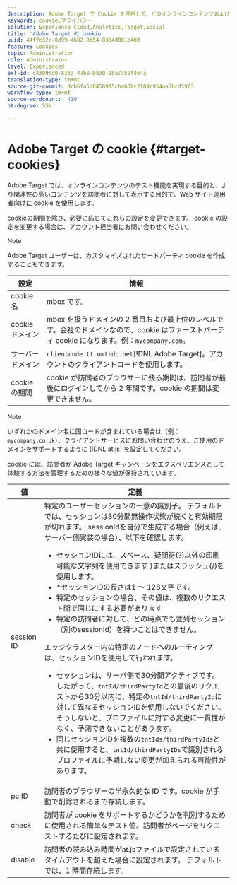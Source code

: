 ```yaml
---
description: Adobe Target で Cookie を使用して、どのオンラインコンテンツおよびオファーが訪問者に対してより関連性が高いかを web サイトオペレーターがテストできるようにする方法について説明します。
keywords: cookie;プライバシー
solution: Experience Cloud,Analytics,Target,Social
title: 'Adobe Target の cookie  '
uuid: 44f7e32e-8d99-4682-8b54-8364d001b403
feature: Cookies
topic: Administration
role: Administrator
level: Experienced
exl-id: c4399cc0-8333-47b8-b830-2ba7359f464a
translation-type: tm+mt
source-git-commit: dcb6fa5d8458995cba66bc2f89c954aa6bcd5923
workflow-type: tm+mt
source-wordcount: '410'
ht-degree: 55%

---
```


# Adobe Target の cookie {#target-cookies}

Adobe Target では、オンラインコンテンツのテスト機能を実現する目的と、より関連性の高いコンテンツを訪問者に対して表示する目的で、Web サイト運用者向けに cookie を使用します。

cookieの期間を除き、必要に応じてこれらの設定を変更できます。 cookie の設定を変更する場合は、アカウント担当者にお問い合わせください。

>[!NOTE]
>
>Adobe Target ユーザーは、カスタマイズされたサードパーティ cookie を作成することもできます。

| 設定 | 情報 |
| --- | --- |
| cookie 名 | mbox です。 |
| cookie ドメイン | mbox を扱うドメインの 2 番目および最上位のレベルです。会社のドメインなので、cookie はファーストパーティ cookie になります。例：`mycompany.com`。 |
| サーバードメイン | `clientcode.tt.omtrdc.net`[!DNL Adobe Target]。アカウントのクライアントコードを使用します。 |
| cookie の期間 | cookie が訪問者のブラウザーに残る期間は、訪問者が最後にログインしてから 2 年間です。cookie の期間は変更できません。 |



>[!NOTE]
>
>いずれかのドメイン名に国コードが含まれている場合は（例：`mycompany.co.uk`）、クライアントサービスにお問い合わせのうえ、ご使用のドメインをサポートするように [!DNL at.js] を設定してください。

cookie には、訪問者が Adobe Target キャンペーンをエクスペリエンスとして体験する方法を管理するための様々な値が保持されています。

| 値 | 定義 |
| --- | --- |
| session ID | 特定のユーザーセッションの一意の識別子。 デフォルトでは、セッションは30分間無操作状態が続くと有効期限が切れます。 sessionIdを自分で生成する場合（例えば、サーバー側実装の場合）、以下を確認します。<ul><li>セッションIDには、スペース、疑問符(?)以外の印刷可能な文字列を使用できます )またはスラッシュ(/)を使用します。</li><li>*セッションIDの長さは1 ～ 128文字です。</li><li>特定のセッションの場合、その値は、複数のリクエスト間で同じにする必要があります</li><li>特定の訪問者に対して、どの時点でも並列セッション（別のsessionId）を持つことはできません。</li></ul>エッジクラスター内の特定のノードへのルーティングは、セッションIDを使用して行われます。<ul><li>セッションは、サーバ側で30分間アクティブです。 したがって、`tntId/thirdPartyId`との最後のリクエストから30分以内に、特定の`tntId/thirdPartyId`に対して異なるセッションIDを使用しないでください。 そうしないと、プロファイルに対する変更に一貫性がなく、予測できないことがあります。</li><li>同じセッションIDを複数の`tntIds/thirdPartyIds`と共に使用すると、`tntId/thirdPartyIDs`で識別されるプロファイルに予期しない変更が加えられる可能性があります。</li></ul> |
| pc ID | 訪問者のブラウザーの半永久的な ID です。cookie が手動で削除されるまで存続します。 |
| check | 訪問者が cookie をサポートするかどうかを判別するために使用される簡単なテスト値。訪問者がページをリクエストするたびに設定されます。 |
| disable | 訪問者の読み込み時間がat.jsファイルで設定されているタイムアウトを超えた場合に設定されます。 デフォルトでは、1 時間存続します。 |

